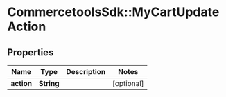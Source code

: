 # CommercetoolsSdk::MyCartUpdateAction

## Properties
Name | Type | Description | Notes
------------ | ------------- | ------------- | -------------
**action** | **String** |  | [optional] 

